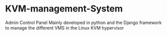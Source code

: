 # KVM-management-System
Admin Control Panel Mainly developed in python and the Django framework to manage the different VMS in the Linux KVM hypervisor
